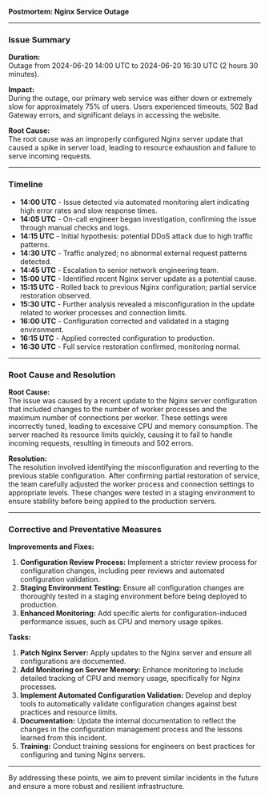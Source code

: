 **Postmortem: Nginx Service Outage**

---

### Issue Summary

**Duration:**  
Outage from 2024-06-20 14:00 UTC to 2024-06-20 16:30 UTC (2 hours 30 minutes).

**Impact:**  
During the outage, our primary web service was either down or extremely slow for approximately 75% of users. Users experienced timeouts, 502 Bad Gateway errors, and significant delays in accessing the website.

**Root Cause:**  
The root cause was an improperly configured Nginx server update that caused a spike in server load, leading to resource exhaustion and failure to serve incoming requests.

---

### Timeline

- **14:00 UTC** - Issue detected via automated monitoring alert indicating high error rates and slow response times.
- **14:05 UTC** - On-call engineer began investigation, confirming the issue through manual checks and logs.
- **14:15 UTC** - Initial hypothesis: potential DDoS attack due to high traffic patterns.
- **14:30 UTC** - Traffic analyzed; no abnormal external request patterns detected.
- **14:45 UTC** - Escalation to senior network engineering team.
- **15:00 UTC** - Identified recent Nginx server update as a potential cause.
- **15:15 UTC** - Rolled back to previous Nginx configuration; partial service restoration observed.
- **15:30 UTC** - Further analysis revealed a misconfiguration in the update related to worker processes and connection limits.
- **16:00 UTC** - Configuration corrected and validated in a staging environment.
- **16:15 UTC** - Applied corrected configuration to production.
- **16:30 UTC** - Full service restoration confirmed, monitoring normal.

---

### Root Cause and Resolution

**Root Cause:**  
The issue was caused by a recent update to the Nginx server configuration that included changes to the number of worker processes and the maximum number of connections per worker. These settings were incorrectly tuned, leading to excessive CPU and memory consumption. The server reached its resource limits quickly, causing it to fail to handle incoming requests, resulting in timeouts and 502 errors.

**Resolution:**  
The resolution involved identifying the misconfiguration and reverting to the previous stable configuration. After confirming partial restoration of service, the team carefully adjusted the worker process and connection settings to appropriate levels. These changes were tested in a staging environment to ensure stability before being applied to the production servers.

---

### Corrective and Preventative Measures

**Improvements and Fixes:**
1. **Configuration Review Process:** Implement a stricter review process for configuration changes, including peer reviews and automated configuration validation.
2. **Staging Environment Testing:** Ensure all configuration changes are thoroughly tested in a staging environment before being deployed to production.
3. **Enhanced Monitoring:** Add specific alerts for configuration-induced performance issues, such as CPU and memory usage spikes.

**Tasks:**
1. **Patch Nginx Server:** Apply updates to the Nginx server and ensure all configurations are documented.
2. **Add Monitoring on Server Memory:** Enhance monitoring to include detailed tracking of CPU and memory usage, specifically for Nginx processes.
3. **Implement Automated Configuration Validation:** Develop and deploy tools to automatically validate configuration changes against best practices and resource limits.
4. **Documentation:** Update the internal documentation to reflect the changes in the configuration management process and the lessons learned from this incident.
5. **Training:** Conduct training sessions for engineers on best practices for configuring and tuning Nginx servers.

---

By addressing these points, we aim to prevent similar incidents in the future and ensure a more robust and resilient infrastructure.